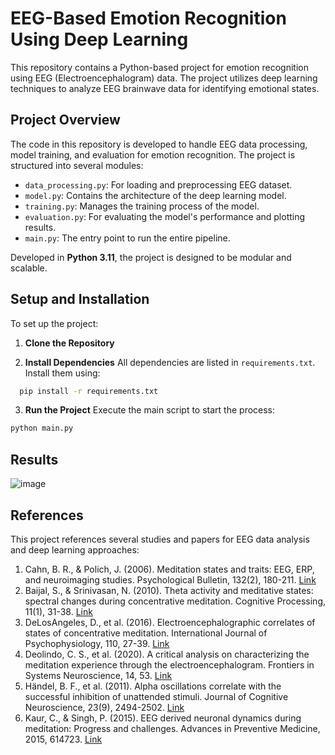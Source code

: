 # EEG-Based Emotion Recognition Using Deep Learning

This repository contains a Python-based project for emotion recognition using EEG (Electroencephalogram) data. The project utilizes deep learning techniques to analyze EEG brainwave data for identifying emotional states.

## Project Overview

The code in this repository is developed to handle EEG data processing, model training, and evaluation for emotion recognition. The project is structured into several modules:

- `data_processing.py`: For loading and preprocessing EEG dataset.
- `model.py`: Contains the architecture of the deep learning model.
- `training.py`: Manages the training process of the model.
- `evaluation.py`: For evaluating the model's performance and plotting results.
- `main.py`: The entry point to run the entire pipeline.

Developed in **Python 3.11**, the project is designed to be modular and scalable.

## Setup and Installation

To set up the project:

1. **Clone the Repository**

2. **Install Dependencies**
   All dependencies are listed in `requirements.txt`. Install them using:

```bash
  pip install -r requirements.txt
```

3. **Run the Project**
   Execute the main script to start the process:

```bash
python main.py
```

## Results

![image](https://github.com/fraware/Emotions_Predictions/assets/113530345/6380d2a7-c153-4d18-9e14-1743dc1a9a83)

## References

This project references several studies and papers for EEG data analysis and deep learning approaches:

1. Cahn, B. R., & Polich, J. (2006). Meditation states and traits: EEG, ERP, and neuroimaging studies. Psychological Bulletin, 132(2), 180-211. [Link](https://doi.org/10.1037/0033-2909.132.2.180)
2. Baijal, S., & Srinivasan, N. (2010). Theta activity and meditative states: spectral changes during concentrative meditation. Cognitive Processing, 11(1), 31-38. [Link](https://doi.org/10.1007/s10339-009-0272-0)
3. DeLosAngeles, D., et al. (2016). Electroencephalographic correlates of states of concentrative meditation. International Journal of Psychophysiology, 110, 27-39. [Link](https://doi.org/10.1016/j.ijpsycho.2016.09.020)
4. Deolindo, C. S., et al. (2020). A critical analysis on characterizing the meditation experience through the electroencephalogram. Frontiers in Systems Neuroscience, 14, 53. [Link](https://doi.org/10.3389/fnsys.2020.00053)
5. Händel, B. F., et al. (2011). Alpha oscillations correlate with the successful inhibition of unattended stimuli. Journal of Cognitive Neuroscience, 23(9), 2494-2502. [Link](https://doi.org/10.1162/jocn.2010.21557)
6. Kaur, C., & Singh, P. (2015). EEG derived neuronal dynamics during meditation: Progress and challenges. Advances in Preventive Medicine, 2015, 614723. [Link](https://doi.org/10.1155/2015/614723)
